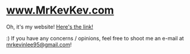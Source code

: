 # www.MrKevKev.com
Oh, it's my website! [Here's the link!](http://www-personal.umich.edu/~mrkevin/)

:) If you have any concerns / opinions, feel free to shoot me an e-mail at mrkevinlee95@gmail.com!
